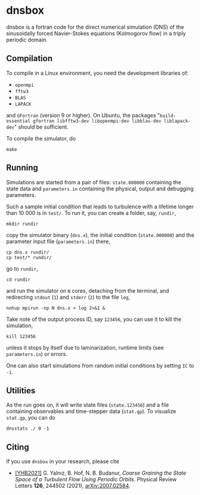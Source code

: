 # dnsbox
dnsbox is a fortran code for the direct numerical simulation (DNS) 
of the sinusoidally forced Navier-Stokes equations 
(Kolmogorov flow) in a triply periodic domain. 

## Compilation

To compile in a Linux environment, you need the development libraries of:
 - `openmpi`
 - `fftw3`
 - `BLAS`
 - `LAPACK`

and `GFortran` (version 9 or higher).
On Ubuntu,
the packages "`build-essential gfortran libfftw3-dev libopenmpi-dev libblas-dev liblapack-dev`"
should be sufficient.

To compile the simulator, do
```
make
```

## Running

Simulations are started from a pair of files:
`state.000000` containing the state data and `parameters.in` containing
the physical, output and debugging parameters.

Such a sample initial condition that leads to turbulence with a lifetime
longer than 10 000 is in `test/`.
To run it, you can create a folder, say, `rundir`,
```
mkdir rundir
```
copy the simulator binary (`dns.x`), the initial condition (`state.000000`) and the parameter input file
(`parameters.in`) there,
```
cp dns.x rundir/
cp test/* rundir/
```
go to `rundir`,
```
cd rundir
```
and run the simulator on `N` cores, detaching from the terminal, and redirecting
`stdout` (`1`) and `stderr` (`2`) to the file `log`,
```
nohup mpirun -np N dns.x > log 2>&1 &
```
Take note of the output process ID, say `123456`, you can use it to kill
the simulation,
```
kill 123456
```
unless it stops by itself due to laminarization, runtime limits (see `parameters.in`) 
or errors.

One can also start simulations from random initial conditions by setting `IC` to `-1`.

## Utilities

As the run goes on, it will write state files (`state.123456`) and a file
containing observables and time-stepper data (`stat.gp`).
To visualize `stat.gp`, you can do
```
dnsstats ./ 0 -1
```

## Citing

If you use `dnsbox` in your research, please cite

- [[YHB2021]](https://doi.org/10.1103/PhysRevLett.126.244502)
G. Yalnız, B. Hof, N. B. Budanur, 
*Coarse Graining the State Space of a Turbulent Flow Using Periodic Orbits*. 
Physical Review Letters **126**, 244502 (2021), 
[arXiv:2007.02584](https://arxiv.org/abs/2007.02584).
